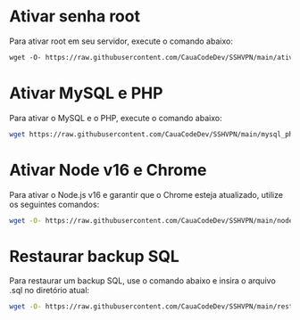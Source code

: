 # Ativar senha root

Para ativar root em seu servidor, execute o comando abaixo:

```markdown
wget -O- https://raw.githubusercontent.com/CauaCodeDev/SSHVPN/main/ativar_senha_root.sh | bash
```

# Ativar MySQL e PHP

Para ativar o MySQL e o PHP, execute o comando abaixo:

```bash
wget https://raw.githubusercontent.com/CauaCodeDev/SSHVPN/main/mysql_php.sh; chmod 777 mysql_php.sh; ./mysql_php.sh
```

# Ativar Node v16 e Chrome

Para ativar o Node.js v16 e garantir que o Chrome esteja atualizado, utilize os seguintes comandos:

```bash
wget -O- https://raw.githubusercontent.com/CauaCodeDev/SSHVPN/main/nodev16_chrome.sh | bash
```

# Restaurar backup SQL

Para restaurar um backup SQL, use o comando abaixo e insira o arquivo .sql no diretório atual:

```bash
wget -O- https://raw.githubusercontent.com/CauaCodeDev/SSHVPN/main/restaurar_backup_sql.sh | bash
```
